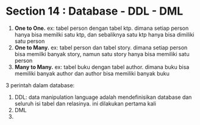# Section 14 : Database - DDL - DML

1. **One to One.** 
   ex: tabel person dengan tabel ktp. dimana setiap person hanya bisa memilki satu ktp, dan sebaliknya satu ktp hanya bisa dimiliki satu person
2. **One to Many.** 
   ex: tabel person dan tabel story. dimana setiap person bisa memilki banyak story, namun satu story hanya bisa memiliki satu person
3. **Many to Many.**
   ex: tabel buku dengan tabel author. dimana buku bisa memiliki banyak author dan author bisa memiliki banyak buku

3 perintah dalam database:
1. DDL: data manipulation language adalah mendefinisikan database dan seluruh isi tabel dan relasinya. ini dilakukan pertama kali
2. DML
3.  